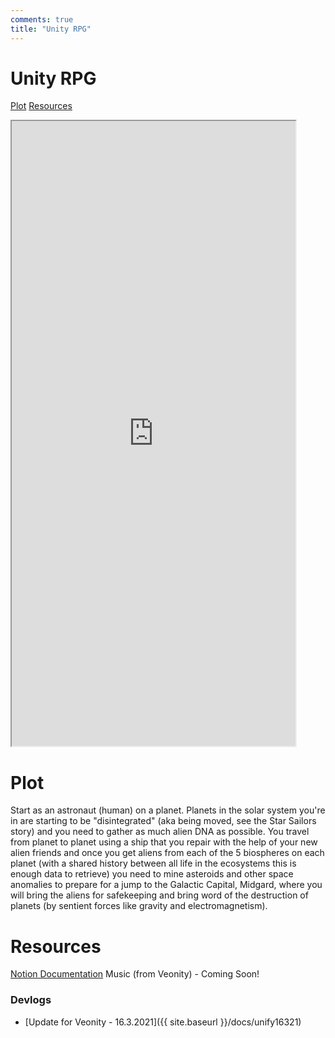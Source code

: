 ```yaml
---
comments: true
title: "Unity RPG"
---
```


# Unity RPG

[Plot](#plot)
[Resources](#resources)

<iframe style="width: 90%; height: 1000px; overflow: show;" src="https://skinetics.notelet.so/bcbdcd59d2a443c9bc278318b8ce241d" width="100%" height="1000" scrolling="yes">Iframes not supported</iframe>


# Plot
Start as an astronaut (human) on a planet. Planets in the solar system you're in are starting to be "disintegrated" (aka being moved, see the Star Sailors story) and you need to gather as much alien DNA as possible. You travel from planet to planet using a ship that you repair with the help of your new alien friends and once you get aliens from each of the 5 biospheres on each planet (with a shared history between all life in the ecosystems this is enough data to retrieve) you need to mine asteroids and other space anomalies to prepare for a jump to the Galactic Capital, Midgard, where you will bring the aliens for safekeeping and bring word of the destruction of planets (by sentient forces like gravity and electromagnetism). 

# Resources
[Notion Documentation](https://skinetics.notelet.so/bcbdcd59d2a443c9bc278318b8ce241d)
Music (from Veonity) - Coming Soon!

### Devlogs
* [Update for Veonity - 16.3.2021]({{ site.baseurl }}/docs/unify16321)